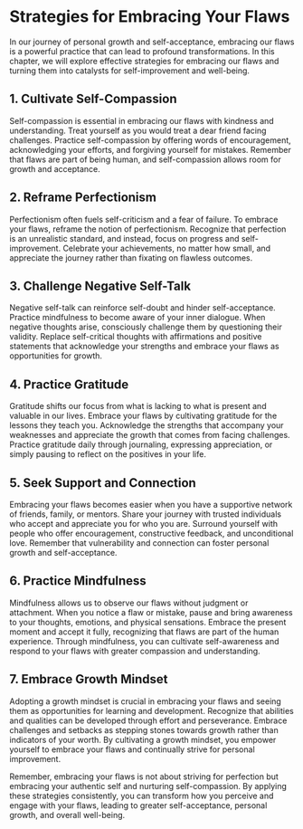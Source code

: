 Strategies for Embracing Your Flaws
============================================

In our journey of personal growth and self-acceptance, embracing our flaws is a powerful practice that can lead to profound transformations. In this chapter, we will explore effective strategies for embracing our flaws and turning them into catalysts for self-improvement and well-being.

**1. Cultivate Self-Compassion**
--------------------------------

Self-compassion is essential in embracing our flaws with kindness and understanding. Treat yourself as you would treat a dear friend facing challenges. Practice self-compassion by offering words of encouragement, acknowledging your efforts, and forgiving yourself for mistakes. Remember that flaws are part of being human, and self-compassion allows room for growth and acceptance.

**2. Reframe Perfectionism**
----------------------------

Perfectionism often fuels self-criticism and a fear of failure. To embrace your flaws, reframe the notion of perfectionism. Recognize that perfection is an unrealistic standard, and instead, focus on progress and self-improvement. Celebrate your achievements, no matter how small, and appreciate the journey rather than fixating on flawless outcomes.

**3. Challenge Negative Self-Talk**
-----------------------------------

Negative self-talk can reinforce self-doubt and hinder self-acceptance. Practice mindfulness to become aware of your inner dialogue. When negative thoughts arise, consciously challenge them by questioning their validity. Replace self-critical thoughts with affirmations and positive statements that acknowledge your strengths and embrace your flaws as opportunities for growth.

**4. Practice Gratitude**
-------------------------

Gratitude shifts our focus from what is lacking to what is present and valuable in our lives. Embrace your flaws by cultivating gratitude for the lessons they teach you. Acknowledge the strengths that accompany your weaknesses and appreciate the growth that comes from facing challenges. Practice gratitude daily through journaling, expressing appreciation, or simply pausing to reflect on the positives in your life.

**5. Seek Support and Connection**
----------------------------------

Embracing your flaws becomes easier when you have a supportive network of friends, family, or mentors. Share your journey with trusted individuals who accept and appreciate you for who you are. Surround yourself with people who offer encouragement, constructive feedback, and unconditional love. Remember that vulnerability and connection can foster personal growth and self-acceptance.

**6. Practice Mindfulness**
---------------------------

Mindfulness allows us to observe our flaws without judgment or attachment. When you notice a flaw or mistake, pause and bring awareness to your thoughts, emotions, and physical sensations. Embrace the present moment and accept it fully, recognizing that flaws are part of the human experience. Through mindfulness, you can cultivate self-awareness and respond to your flaws with greater compassion and understanding.

**7. Embrace Growth Mindset**
-----------------------------

Adopting a growth mindset is crucial in embracing your flaws and seeing them as opportunities for learning and development. Recognize that abilities and qualities can be developed through effort and perseverance. Embrace challenges and setbacks as stepping stones towards growth rather than indicators of your worth. By cultivating a growth mindset, you empower yourself to embrace your flaws and continually strive for personal improvement.

Remember, embracing your flaws is not about striving for perfection but embracing your authentic self and nurturing self-compassion. By applying these strategies consistently, you can transform how you perceive and engage with your flaws, leading to greater self-acceptance, personal growth, and overall well-being.
